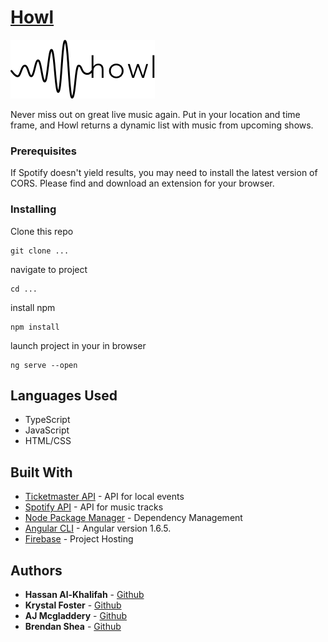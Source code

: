 # [Howl](https://howl-concert-app.firebaseapp.com/)

![howl-logo](https://github.com/Eucile/gig-finder/blob/master/howlreadme.png)

Never miss out on great live music again. Put in your location and time frame, and Howl returns a dynamic list with music from upcoming shows.

### Prerequisites

If Spotify doesn't yield results, you may need to install the latest version of CORS. Please find and download an extension for your browser. 


### Installing

Clone this repo

```
git clone ...
```

navigate to project

```
cd ...
```

install npm

```
npm install
```

launch project in your in browser

```
ng serve --open
```
## Languages Used

* TypeScript
* JavaScript
* HTML/CSS

## Built With

* [Ticketmaster API](https://developer.ticketmaster.com/) - API for local events
* [Spotify API](https://developer.spotify.com/documentation/web-api/) - API for music tracks
* [Node Package Manager](https://www.npmjs.com/) - Dependency Management
* [Angular CLI](https://github.com/angular/angular-cli) - Angular version 1.6.5.
* [Firebase](https://firebase.google.com/) - Project Hosting

## Authors

* **Hassan Al-Khalifah** - [Github](https://github.com/hassan-a-alkhalifah)
* **Krystal Foster** - [Github](https://github.com/eucile)
* **AJ Mcgladdery** - [Github](https://github.com/amcgladd)
* **Brendan Shea** - [Github](https://github.com/https://github.com/bjrshea)
